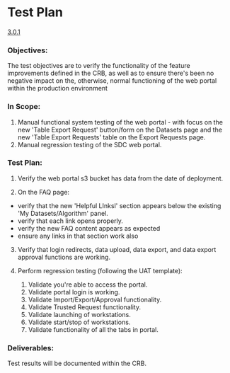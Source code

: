 # Test Plan

[3.0.1](https://github.com/USDOT-SDC/sdc-dot-webportal/tree/3.0.1)

### Objectives:

The test objectives are to verify the functionality of the feature improvements defined in the CRB, as well as to ensure there's been no negative impact on the, otherwise, normal functioning of the web portal within the production environment

### In Scope:

1. Manual functional system testing of the web portal - with focus on the new 'Table Export Request' button/form on the Datasets page and the new 'Table Export Requests' table on the Export Requests page.
2. Manual regression testing of the SDC web portal.

### Test Plan:

1. Verify the web portal s3 bucket has data from the date of deployment.

2. On the FAQ page:

- verify that the new 'Helpful LInksl' section appears below the existing 'My Datasets/Algorithm' panel.
- verify that each link opens properly.
- verify the new FAQ content appears as expected
- ensure any links in that section work also

3. Verify that login redirects, data upload, data export, and data export approval functions are working.

4. Perform regression testing (following the UAT template):
   1. Validate you're able to access the portal.
   2. Validate portal login is working.
   3. Validate Import/Export/Approval functionality.
   4. Validate Trusted Request functionality.
   5. Validate launching of workstations.
   6. Validate start/stop of workstations.
   7. Validate functionality of all the tabs in portal.

### Deliverables:

Test results will be documented within the CRB.
